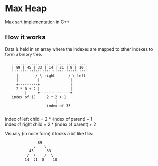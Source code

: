Max Heap
========

Max sort implementation in C++.

How it works
------------

Data is held in an array where the indexes are mapped to other indexes to form a binary tree. 

```
   ...................................
   | 89 | 45 | 33 | 14 | 21 | 8 | 10 |
   '''''''''''''''''''''''''''''''''''
     |        / \ right      / \ left 
     |         |              |
     +---------+              |
     2 * 0 + 2 |              |
         |     +--------------+
   index of 18     2 * 2 + 1
                       |
                   index of 33
                  
```
index of left child = 2 * (index of parent) + 1  
index of right child = 2 * (index of parent) + 2

Visually (in node form) it looks a bit like this:
```
               89
             /    \
           45      33
          /  \    /  \
         14  21  8    10
```
